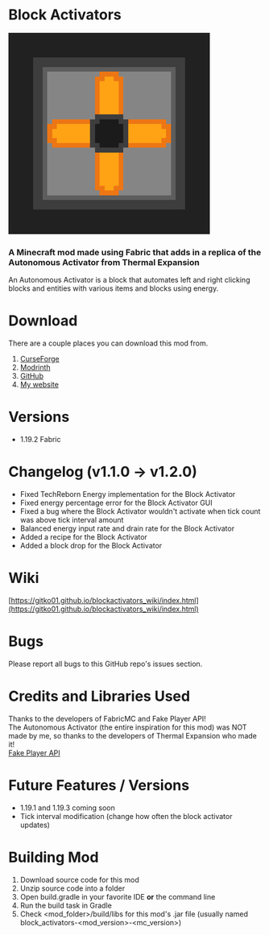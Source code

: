 # Block Activators
![Block Activators mod icon](/src/main/resources/assets/blockactivators/icon.png "Block Activators mod icon")
### A Minecraft mod made using Fabric that adds in a replica of the Autonomous Activator from Thermal Expansion

An Autonomous Activator is a block that automates left and right clicking
blocks and entities with various items and blocks using energy.

# Download
There are a couple places you can download this mod from.
1. [CurseForge](https://www.curseforge.com/minecraft/mc-mods/block-activators)
2. [Modrinth](https://modrinth.com/mod/block_activators)
3. [GitHub](https://github.com/Gitko01/BlockActivators/releases)
4. [My website](https://gitko01.github.io)

# Versions
- 1.19.2 Fabric

# Changelog (v1.1.0 -> v1.2.0)
- Fixed TechReborn Energy implementation for the Block Activator
- Fixed energy percentage error for the Block Activator GUI
- Fixed a bug where the Block Activator wouldn't activate when tick count was above tick interval amount
- Balanced energy input rate and drain rate for the Block Activator
- Added a recipe for the Block Activator
- Added a block drop for the Block Activator

# Wiki
[https://gitko01.github.io/blockactivators_wiki/index.html](https://gitko01.github.io/blockactivators_wiki/index.html)

# Bugs
Please report all bugs to this GitHub repo's issues section.

# Credits and Libraries Used
Thanks to the developers of FabricMC and Fake Player API!  
The Autonomous Activator (the entire inspiration for this mod) was NOT made by me, so thanks to the developers of Thermal Expansion who made it!  
[Fake Player API](https://github.com/CafeteriaGuild/fake-player-api)

# Future Features / Versions
- 1.19.1 and 1.19.3 coming soon
- Tick interval modification (change how often the block activator updates)

# Building Mod
1. Download source code for this mod
2. Unzip source code into a folder
3. Open build.gradle in your favorite IDE __or__ the command line
4. Run the build task in Gradle
5. Check <mod_folder>/build/libs for this mod's .jar file (usually named block_activators-<mod_version>-<mc_version>)